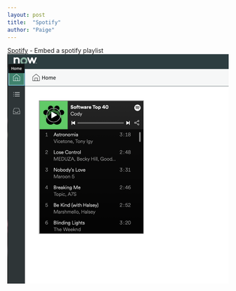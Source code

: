 ```yaml
---
layout: post
title:  "Spotify"
author: "Paige"
---
```


[Spotify](https://github.com/NowComponents/spotify) - Embed a spotify playlist
![Spotify](/assets/images/Spotify.png)